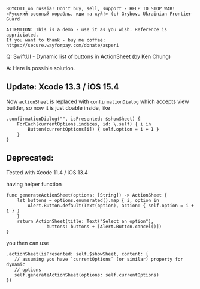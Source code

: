 ```
BOYCOTT on russia! Don't buy, sell, support - HELP TO STOP WAR!
«Русский военный корабль, иди на хуй!» (c) Grybov, Ukrainian Frontier Guard

ATTENTION: This is a demo - use it as you wish. Reference is appriciated.
If you want to thank - buy me coffee: https://secure.wayforpay.com/donate/asperi
```

Q: SwiftUI - Dynamic list of buttons in ActionSheet (by Ken Chung)

A: Here is possible solution. 

## Update: Xcode 13.3 / iOS 15.4

Now `actionSheet` is replaced with `confirmationDialog` which accepts view builder, so now it is just doable inside, like

	.confirmationDialog("", isPresented: $showSheet) {
		ForEach(currentOptions.indices, id: \.self) { i in
			Button(currentOptions[i]) { self.option = i + 1 }
		}
	}

## Deprecated:

Tested with Xcode 11.4 / iOS 13.4

having helper function

    func generateActionSheet(options: [String]) -> ActionSheet {
        let buttons = options.enumerated().map { i, option in
            Alert.Button.default(Text(option), action: { self.option = i + 1 } )
        }
        return ActionSheet(title: Text("Select an option"), 
                   buttons: buttons + [Alert.Button.cancel()])
    }

you then can use

```
.actionSheet(isPresented: self.$showSheet, content: {
   // assuming you have `currentOptions` (or similar) property for dynamic
   // options
   self.generateActionSheet(options: self.currentOptions)
})
```
